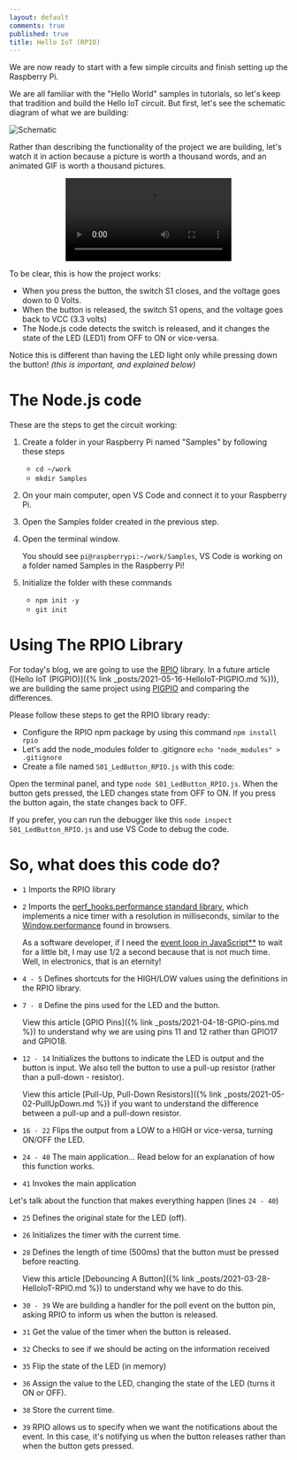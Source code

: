 ```yaml
---
layout: default
comments: true
published: true
title: Hello IoT (RPIO)
---
```


We are now ready to start with a few simple circuits and finish setting up the Raspberry Pi.

We are all familiar with the "Hello World" samples in tutorials, so let's keep that tradition and build the Hello IoT circuit. But first, let's see the schematic diagram of what we are building:

![Schematic](/assets/blog/2021-03-28/Schematic.png)

Rather than describing the functionality of the project we are building, let's watch it in action because a picture is worth a thousand words, and an animated GIF is worth a thousand pictures.

<p style="text-align:center">
    <video src="/assets/blog/2021-03-28/ProjectReview.mov" style="max-width: 100%;" autoplay controls loop></video>
</p>

To be clear, this is how the project works:

- When you press the button, the switch S1 closes, and the voltage goes down to 0 Volts.
- When the button is released, the switch S1 opens, and the voltage goes back to VCC (3.3 volts)
- The Node.js code detects the switch is released, and it changes the state of the LED (LED1) from OFF to ON or vice-versa.

Notice this is different than having the LED light only while pressing down the button! _(this is important, and explained below)_

# The Node.js code

These are the steps to get the circuit working:

1. Create a folder in your Raspberry Pi named "Samples" by following these steps

   - `cd ~/work`
   - `mkdir Samples`

2. On your main computer, open VS Code and connect it to your Raspberry Pi.
3. Open the Samples folder created in the previous step.
4. Open the terminal window.

   You should see `pi@raspberrypi:~/work/Samples`, VS Code is working on a folder named Samples in the Raspberry Pi!

5. Initialize the folder with these commands
   - `npm init -y`
   - `git init`

# Using The RPIO Library

For today's blog, we are going to use the [RPIO](https://www.npmjs.com/package/rpio) library. In a future article ([Hello IoT (PIGPIO)]({% link _posts/2021-05-16-HelloIoT-PIGPIO.md %})), we are building the same project using [PIGPIO](https://www.npmjs.com/package/pigpio) and comparing the differences.

Please follow these steps to get the RPIO library ready:

- Configure the RPIO npm package by using this command `npm install rpio`
- Let's add the node_modules folder to .gitignore `echo "node_modules" > .gitignore`
- Create a file named `S01_LedButton_RPIO.js` with this code:

<script src="https://gist.github.com/eltoroit/f8fb7d4fe49eb1f90f44e82ad950b934.js"></script>

Open the terminal panel, and type `node S01_LedButton_RPIO.js`. When the button gets pressed, the LED changes state from OFF to ON. If you press the button again, the state changes back to OFF.

If you prefer, you can run the debugger like this `node inspect S01_LedButton_RPIO.js` and use VS Code to debug the code.

# So, what does this code do?

- `1` Imports the RPIO library
- `2` Imports the [perf_hooks.performance standard library](https://nodejs.org/api/perf_hooks.html#perf_hooks_perf_hooks_performance), which implements a nice timer with a resolution in milliseconds, similar to the [Window.performance](https://developer.mozilla.org/en-US/docs/Web/API/Window/performance) found in browsers.

  As a software developer, if I need the [event loop in JavaScript\*\*](http://eteventloop.herokuapp.com/) to wait for a little bit, I may use 1/2 a second because that is not much time. Well, in electronics, that is an eternity!

- `4 - 5` Defines shortcuts for the HIGH/LOW values using the definitions in the RPIO library.
- `7 - 8` Define the pins used for the LED and the button.

  View this article [GPIO Pins]({% link _posts/2021-04-18-GPIO-pins.md %}) to understand why we are using pins 11 and 12 rather than GPIO17 and GPIO18.

- `12 - 14` Initializes the buttons to indicate the LED is output and the button is input. We also tell the button to use a pull-up resistor (rather than a pull-down - resistor).

  View this article [Pull-Up, Pull-Down Resistors]({% link _posts/2021-05-02-PullUpDown.md %}) if you want to understand the difference between a pull-up and a pull-down resistor.

- `16 - 22` Flips the output from a LOW to a HIGH or vice-versa, turning ON/OFF the LED.
- `24 - 40` The main application… Read below for an explanation of how this function works.
- `41` Invokes the main application

Let's talk about the function that makes everything happen (lines `24 - 40`)

- `25` Defines the original state for the LED (off).
- `26` Initializes the timer with the current time.
- `28` Defines the length of time (500ms) that the button must be pressed before reacting.

  View this article [Debouncing A Button]({% link _posts/2021-03-28-HelloIoT-RPIO.md %}) to understand why we have to do this.

- `30 - 39` We are building a handler for the poll event on the button pin, asking RPIO to inform us when the button is released.
- `31` Get the value of the timer when the button is released.
- `32` Checks to see if we should be acting on the information received
- `35` Flip the state of the LED (in memory)
- `36` Assign the value to the LED, changing the state of the LED (turns it ON or OFF).
- `38` Store the current time.
- `39` RPIO allows us to specify when we want the notifications about the event. In this case, it's notifying us when the button releases rather than when the button gets pressed.
